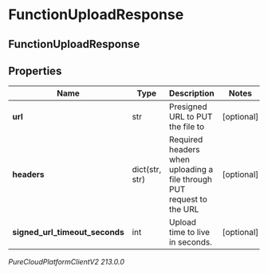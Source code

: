 # FunctionUploadResponse

## FunctionUploadResponse

## Properties

|Name | Type | Description | Notes|
|------------ | ------------- | ------------- | -------------|
| **url** | str | Presigned URL to PUT the file to | [optional] |
| **headers** | dict(str, str) | Required headers when uploading a file through PUT request to the URL | [optional] |
| **signed_url_timeout_seconds** | int | Upload time to live in seconds. | [optional] |



_PureCloudPlatformClientV2 213.0.0_
